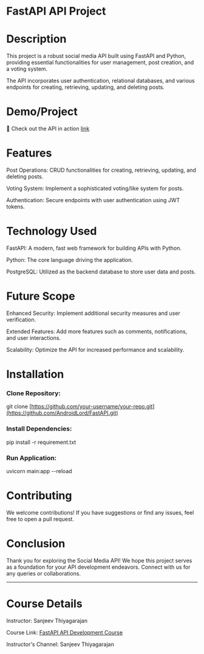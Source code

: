# FastAPI API Project
# Description
This project is a robust social media API built using FastAPI and Python, providing essential functionalities for user management, post creation, and a voting system.

The API incorporates user authentication, relational databases, and various endpoints for creating, retrieving, updating, and deleting posts.

# Demo/Project
🔗 Check out the API in action [link](http://shubhambisht.me/docs)

# Features

Post Operations: CRUD functionalities for creating, retrieving, updating, and deleting posts.

Voting System: Implement a sophisticated voting/like system for posts.

Authentication: Secure endpoints with user authentication using JWT tokens.

# Technology Used
FastAPI: A modern, fast web framework for building APIs with Python.

Python: The core language driving the application.

PostgreSQL: Utilized as the backend database to store user data and posts.

# Future Scope
Enhanced Security: Implement additional security measures and user verification.

Extended Features: Add more features such as comments, notifications, and user interactions.

Scalability: Optimize the API for increased performance and scalability.

# Installation

### Clone Repository: 
git clone [https://github.com/your-username/your-repo.git](https://github.com/AndroidLord/FastAPI.git)

### Install Dependencies: 
pip install -r requirement.txt

### Run Application:
uvicorn main:app --reload

# Contributing

We welcome contributions! If you have suggestions or find any issues, feel free to open a pull request.

# Conclusion

Thank you for exploring the Social Media API! We hope this project serves as a foundation for your API development endeavors. Connect with us for any queries or collaborations.

------------------------------------------------------------------------------------------------------------------

# Course Details
Instructor: Sanjeev Thiyagarajan

Course Link: [FastAPI API Development Course](https://www.youtube.com/watch?v=0sOvCWFmrtA&t=2100s) 

Instructor's Channel: Sanjeev Thiyagarajan
